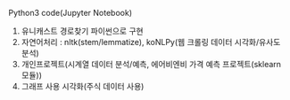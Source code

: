 Python3 code(Jupyter Notebook)


1. 유니캐스트 경로찾기 파이썬으로 구현
2. 자연어처리 : nltk(stem/lemmatize), koNLPy(웹 크롤링 데이터 시각화/유사도 분석)
3. 개인프로젝트(시계열 데이터 분석/예측, 에어비엔비 가격 예측 프로젝트(sklearn 모듈))
4. 그래프 사용 시각화(주식 데이터 사용)

